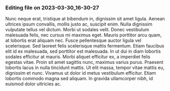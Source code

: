 

### Editing file on 2023-03-30_16-30-27

Nunc neque erat, tristique at bibendum in, dignissim sit amet ligula. Aenean ultrices ipsum convallis, mollis justo ac, suscipit enim. Nulla dignissim vulputate tellus vel dictum. Morbi ut sodales velit. Donec vestibulum malesuada felis, nec cursus mi maximus eget. Mauris porttitor arcu quam, at lobortis erat aliquam nec. Fusce pellentesque auctor ligula vel scelerisque. Sed laoreet felis scelerisque mattis fermentum. Etiam faucibus elit id ex malesuada, sed porttitor est malesuada. In ut dui in diam lobortis sodales efficitur at mauris.
Morbi aliquet efficitur ex, a imperdiet felis egestas vitae. Proin sit amet sagittis nunc, maximus varius purus. Praesent lobortis lacus in nulla tincidunt mattis. Ut elit massa, tempor vitae mattis eu, dignissim et nunc. Vivamus ut dolor id metus vestibulum efficitur. Etiam lobortis commodo magna sed aliquam. In gravida ullamcorper nibh, id euismod dolor ultricies ac.


